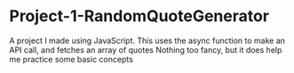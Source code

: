 # Project-1-RandomQuoteGenerator
A project I made using JavaScript. This uses the async function to make an API call, and fetches an array of quotes
Nothing too fancy, but it does help me practice some basic concepts
